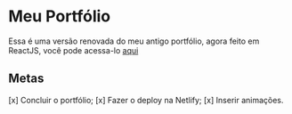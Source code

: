 # Meu Portfólio

Essa é uma versão renovada do meu antigo portfólio, agora feito em ReactJS, você pode acessa-lo [aqui](https://jhonatankayo.tech/)

## Metas

[x] Concluir o portfólio;
[x] Fazer o deploy na Netlify;
[x] Inserir animações.
